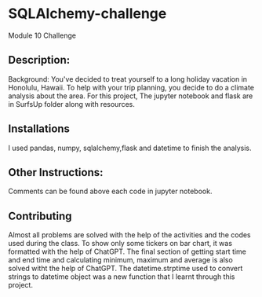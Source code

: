 # SQLAlchemy-challenge
Module 10 Challenge
## Description:
Background: You've decided to treat yourself to a long holiday vacation in Honolulu, Hawaii. To help with your trip planning, you decide to do a climate analysis about the area.
For this project, The jupyter notebook and flask are in SurfsUp folder along with resources.
 ## Installations
 I used pandas, numpy, sqlalchemy,flask and datetime to finish the analysis.
 ## Other Instructions:
 Comments can be found above each code in jupyter notebook.

 ## Contributing
 Almost all problems are solved with the help of the activities and the codes used during the class.
 To show only some tickers on bar chart, it was formatted with the help of ChatGPT. 
 The final section of getting start time and end time and calculating minimum, maximum and average is also solved witht the help of ChatGPT. The datetime.strptime used to convert strings to datetime object was a new function that I learnt through this project.  
